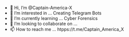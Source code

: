 - 👋 Hi, I’m @Captain-America-X
- 👀 I’m interested in ... Creating Telegram Bots
- 🌱 I’m currently learning ... Cyber Forensics
- 💞️ I’m looking to collaborate on ...
- 📫 How to reach me ... htpps://t.me/Captain_America_X

<!---
Captain-America-X/Captain-America-X is a ✨ special ✨ repository because its `README.md` (this file) appears on your GitHub profile.
You can click the Preview link to take a look at your changes.
--->
